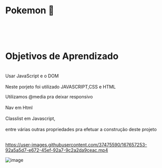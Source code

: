 # Pokemon  :whale2:
<br>
<br>
<br>
<h1>Objetivos de Aprendizado </h1> <br>
Usar JavaScript e o DOM 
<br></br>
Neste porjeto foi utilizado JAVASCRIPT,CSS e HTML

Utilizamos @media pra deixar responsivo<br></br>
Nav em Html<br></br>
Classlist em Javascript,<br></br>
entre várias outras propriedades pra efetuar a construção deste projeto
<br></br>

https://user-images.githubusercontent.com/37475590/167657253-92a5a5d7-e672-45ef-92a7-9c2a2da9ceac.mp4




![image](https://user-images.githubusercontent.com/37475590/170114378-4098e4cb-03d0-4145-84b5-29d966fb7ee6.png)
